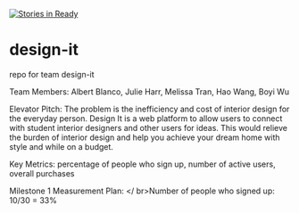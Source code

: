 [![Stories in Ready](https://badge.waffle.io/asu-cis-capstone/design-it.png?label=ready&title=Ready)](https://waffle.io/asu-cis-capstone/design-it)
# design-it
repo for team design-it

Team Members:
Albert Blanco,
Julie Harr,
Melissa Tran,
Hao Wang,
Boyi Wu

Elevator Pitch:
The problem is the inefficiency and cost of interior design for the everyday person. Design It is a web platform to allow users to connect with student interior designers and other users for ideas. This would relieve the burden of interior design and help you achieve your dream home with style and while on a budget.

Key Metrics:
percentage of people who sign up,
number of active users,
overall purchases

Milestone 1 Measurement Plan:
</ br>Number of people who signed up: 10/30 = 33%
